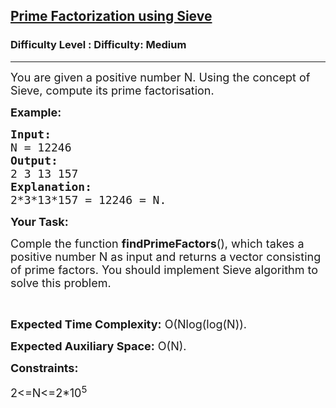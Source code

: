 <h2><a href="https://www.geeksforgeeks.org/problems/prime-factorization-using-sieve/1?utm_source=youtube&utm_medium=collab_striver_ytdescription&utm_campaign=prime-factorization-using-sieve">Prime Factorization using Sieve</a></h2><h3>Difficulty Level : Difficulty: Medium</h3><hr><div class="problems_problem_content__Xm_eO"><p dir="ltr"><span style="font-size: 18px;">You are given a positive number N. Using the concept of Sieve, compute its prime factorisation.</span></p>
<p dir="ltr"><strong><span style="font-size: 18px;">Example:</span></strong></p>
<pre><strong><span style="font-size: 18px;">Input: </span></strong>
<span style="font-size: 18px;">N = 12246</span>
<strong><span style="font-size: 18px;">Output: </span></strong>
<span style="font-size: 18px;">2 3 13 157</span>
<strong><span style="font-size: 18px;">Explanation: </span></strong>
<span style="font-size: 18px;">2*3*13*157 = 12246 = N.
</span></pre>
<p dir="ltr"><strong><span style="font-size: 18px;">Your Task:</span></strong></p>
<p dir="ltr"><span style="font-size: 18px;">Comple the function <strong>findPrimeFactors</strong>(), which takes a positive number N as input and returns a vector consisting of prime factors. You should implement Sieve algorithm to solve this problem.</span></p>
<p>&nbsp;</p>
<p dir="ltr"><span style="font-size: 18px;"><strong>Expected Time Complexity:</strong> O(Nlog(log(N)).</span></p>
<p dir="ltr"><span style="font-size: 18px;"><strong>Expected Auxiliary Space:</strong> O(N).</span></p>
<p dir="ltr"><strong><span style="font-size: 18px;">Constraints:</span></strong></p>
<p dir="ltr"><span style="font-size: 18px;">2&lt;=N&lt;=2*10<sup>5</sup></span></p>
<p>&nbsp;</p></div>